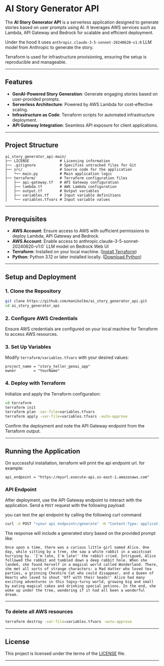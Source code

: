 # AI Story Generator API

The **AI Story Generator API** is a serverless application designed to generate stories based on user prompts using AI. It leverages AWS services such as Lambda, API Gateway and Bedrock for scalable and efficient deployment.

Under the hood it uses `anthropic.claude-3-5-sonnet-20240620-v1:0` LLM model from Anthropic to generate the story.

Terraform is used for infrastructure provisioning, ensuring the setup is reproducible and manageable.

---

## Features

- **GenAI-Powered Story Generation**: Generate engaging stories based on user-provided prompts.
- **Serverless Architecture**: Powered by AWS Lambda for cost-effective scaling.
- **Infrastructure as Code**: Terraform scripts for automated infrastructure deployment.
- **API Gateway Integration**: Seamless API exposure for client applications.

---

## Project Structure

```plaintext
ai_story_generator_api-main/
├── LICENSE              # Licensing information
├── .gitignore           # Specifies untracked files for Git
├── src/                 # Source code for the application
│   └── main.py          # Main application logic
├── terraform/           # Terraform configuration files
│   ├── api-gateway.tf   # API Gateway configuration
│   ├── lambda.tf        # AWS Lambda configuration
│   ├── output.tf        # Output variables
│   ├── variables.tf     # Input variable definitions
│   └── variables.tfvars # Input variable values
```

---

## Prerequisites

- **AWS Account**: Ensure access to AWS with sufficient permissions to deploy Lambda, API Gateway and Bedrock.
- **AWS Account**: Enable access to anthropic.claude-3-5-sonnet-20240620-v1:0` LLM model on Bedrock Web UI
- **Terraform**: Installed on your local machine. ([Install Terraform](https://www.terraform.io/downloads))
- **Python**: Python 3.12 or later installed locally. ([Download Python](https://www.python.org/downloads/))

---

## Setup and Deployment

### 1. Clone the Repository

```bash
git clone https://github.com/manikolbe/ai_story_generator_api.git
cd ai_story_generator_api
```

### 2. Configure AWS Credentials

Ensure AWS credentials are configured on your local machine for Terraform to access AWS resources.

### 3. Set Up Variables

Modify `terraform/variables.tfvars` with your desired values:

```hcl
project_name = "story_teller_genai_app"
owner        = "YourName"
```

### 4. Deploy with Terraform

Initialize and apply the Terraform configuration:

```bash
cd terraform
terraform init
terraform plan -var-file=variables.tfvars
terraform apply -var-file=variables.tfvars -auto-approve
```

Confirm the deployment and note the API Gateway endpoint from the Terraform output.

---

## Running the Application

On successful installation, terraform will print the api endpoint url.
for example:

```
api_endpoint = "https://myurl.execute-api.us-east-1.amazonaws.com"
```

### API Endpoint

After deployment, use the API Gateway endpoint to interact with the application. Send a `POST` request with the following payload:

you can test the api endpoint by calling the following curl command

```bash
curl -X POST "<your api endpoint>/generate" -H "Content-Type: application/json" -d '{"prompt":"Alice in wonderland"}'
```

The response will include a generated story based on the provided prompt like:

```
Once upon a time, there was a curious little girl named Alice. One day, while sitting by a tree, she saw a white rabbit in a waistcoat hurrying by. 'I'm late, I'm late!' the rabbit cried. Intrigued, Alice followed the rabbit and tumbled down a deep rabbit hole. When she landed, she found herself in a magical world called Wonderland. There, she met all sorts of strange characters: a Mad Hatter who loved tea parties, a grinning Cheshire Cat who could disappear, and a Queen of Hearts who loved to shout 'Off with their heads!' Alice had many exciting adventures in this topsy-turvy world, growing big and small by eating magical cakes and drinking special potions. In the end, she woke up under the tree, wondering if it had all been a wonderful dream.
```

---

### To delete all AWS resources

```bash
terraform destroy -var-file=variables.tfvars -auto-approve
```

---

## License

This project is licensed under the terms of the [LICENSE](./LICENSE) file.

---
